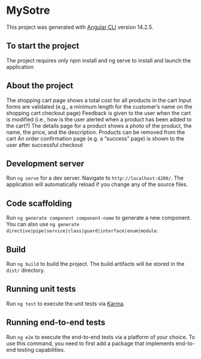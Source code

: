 # MySotre

This project was generated with [Angular CLI](https://github.com/angular/angular-cli) version 14.2.5.

## To start the project

The project requires only npm install and ng serve to install and launch the application

## About the project
The shopping cart page shows a total cost for all products in the cart
Input forms are validated (e.g., a minimum length for the customer’s name on the shopping cart checkout page)
Feedback is given to the user when the cart is modified (i.e., how is the user alerted when a product has been added to the cart?)
The details page for a product shows a photo of the product, the name, the price, and the description.
Products can be removed from the cart
An order confirmation page (e.g. a “success” page) is shown to the user after successful checkout

## Development server

Run `ng serve` for a dev server. Navigate to `http://localhost:4200/`. The application will automatically reload if you change any of the source files.

## Code scaffolding

Run `ng generate component component-name` to generate a new component. You can also use `ng generate directive|pipe|service|class|guard|interface|enum|module`.

## Build

Run `ng build` to build the project. The build artifacts will be stored in the `dist/` directory.

## Running unit tests

Run `ng test` to execute the unit tests via [Karma](https://karma-runner.github.io).

## Running end-to-end tests

Run `ng e2e` to execute the end-to-end tests via a platform of your choice. To use this command, you need to first add a package that implements end-to-end testing capabilities.



